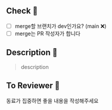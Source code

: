 ## Check 🌈

- [ ] merge할 브랜치가 dev인가요? (main ❌)
- [ ] merge는 PR 작성자가 합니다

## Description 📒

>description

## To Reviewer 💬

동료가 집중하면 좋을 내용을 작성해주세요